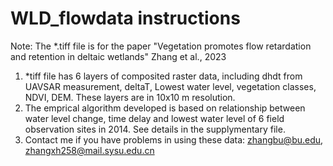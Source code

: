 # WLD_flowdata instructions
Note: The *.tiff file is for the paper "Vegetation promotes flow retardation and retention in deltaic wetlands" Zhang et al., 2023
1. *tiff file has 6 layers of composited raster data, including dhdt from UAVSAR measurement, deltaT, Lowest water level, vegetation classes, NDVI, DEM. These layers are in 10x10 m resolution.
2. The emprical algorithm developed is based on relationship between water level change, time delay and lowest water level of 6 field observation sites in 2014. See details in the supplymentary file.
3. Contact me if you have problems in using these data: zhangbu@bu.edu, zhangxh258@mail.sysu.edu.cn
